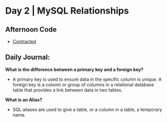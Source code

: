 # Day 2 | MySQL Relationships

## Afternoon Code
+ [Contracted](https://github.com/hollidavis/contracted)

## Daily Journal:

**What is the difference between a primary key and a foreign key?**

+ A primary key is used to ensure data in the specific column is unique. A foreign key is a column or group of columns in a relational database table that provides a link between data in two tables.

**What is an Alias?**

+ SQL aliases are used to give a table, or a column in a table, a temporary name. 